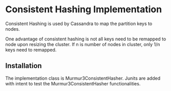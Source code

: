 # Consistent Hashing Implementation

Consistent Hashing is used by Cassandra to map the partition keys to nodes. 

One advantage of consistent hashing is not all keys need to be remapped to node upon resizing the cluster. If n is number of nodes in cluster, only 1/n keys need to remapped. 






## Installation

The implementation class is Murmur3ConsistentHasher. Junits are added with intent to test the Murmur3ConsistentHasher functionalities.
